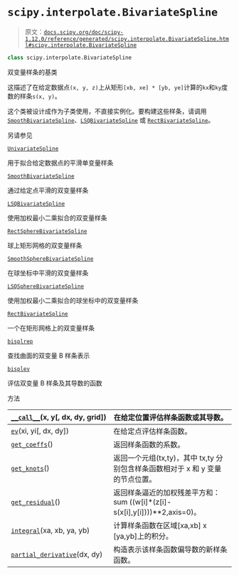 # `scipy.interpolate.BivariateSpline`

> 原文：[`docs.scipy.org/doc/scipy-1.12.0/reference/generated/scipy.interpolate.BivariateSpline.html#scipy.interpolate.BivariateSpline`](https://docs.scipy.org/doc/scipy-1.12.0/reference/generated/scipy.interpolate.BivariateSpline.html#scipy.interpolate.BivariateSpline)

```py
class scipy.interpolate.BivariateSpline
```

双变量样条的基类

这描述了在给定数据点`(x, y, z)`上从矩形`[xb, xe] * [yb, ye]`计算的`kx`和`ky`度数的样条`s(x, y)`。

这个类被设计成作为子类使用，不直接实例化。要构建这些样条，请调用[`SmoothBivariateSpline`](https://docs.scipy.org/doc/scipy-1.12.0/reference/generated/scipy.interpolate.SmoothBivariateSpline.html#scipy.interpolate.SmoothBivariateSpline "scipy.interpolate.SmoothBivariateSpline")、[`LSQBivariateSpline`](https://docs.scipy.org/doc/scipy-1.12.0/reference/generated/scipy.interpolate.LSQBivariateSpline.html#scipy.interpolate.LSQBivariateSpline "scipy.interpolate.LSQBivariateSpline") 或 [`RectBivariateSpline`](https://docs.scipy.org/doc/scipy-1.12.0/reference/generated/scipy.interpolate.RectBivariateSpline.html#scipy.interpolate.RectBivariateSpline "scipy.interpolate.RectBivariateSpline")。

另请参见

[`UnivariateSpline`](https://docs.scipy.org/doc/scipy-1.12.0/reference/generated/scipy.interpolate.UnivariateSpline.html#scipy.interpolate.UnivariateSpline "scipy.interpolate.UnivariateSpline")

用于拟合给定数据点的平滑单变量样条

[`SmoothBivariateSpline`](https://docs.scipy.org/doc/scipy-1.12.0/reference/generated/scipy.interpolate.SmoothBivariateSpline.html#scipy.interpolate.SmoothBivariateSpline "scipy.interpolate.SmoothBivariateSpline")

通过给定点平滑的双变量样条

[`LSQBivariateSpline`](https://docs.scipy.org/doc/scipy-1.12.0/reference/generated/scipy.interpolate.LSQBivariateSpline.html#scipy.interpolate.LSQBivariateSpline "scipy.interpolate.LSQBivariateSpline")

使用加权最小二乘拟合的双变量样条

[`RectSphereBivariateSpline`](https://docs.scipy.org/doc/scipy-1.12.0/reference/generated/scipy.interpolate.RectSphereBivariateSpline.html#scipy.interpolate.RectSphereBivariateSpline "scipy.interpolate.RectSphereBivariateSpline")

球上矩形网格的双变量样条

[`SmoothSphereBivariateSpline`](https://docs.scipy.org/doc/scipy-1.12.0/reference/generated/scipy.interpolate.SmoothSphereBivariateSpline.html#scipy.interpolate.SmoothSphereBivariateSpline "scipy.interpolate.SmoothSphereBivariateSpline")

在球坐标中平滑的双变量样条

[`LSQSphereBivariateSpline`](https://docs.scipy.org/doc/scipy-1.12.0/reference/generated/scipy.interpolate.LSQSphereBivariateSpline.html#scipy.interpolate.LSQSphereBivariateSpline "scipy.interpolate.LSQSphereBivariateSpline")

使用加权最小二乘拟合的球坐标中的双变量样条

[`RectBivariateSpline`](https://docs.scipy.org/doc/scipy-1.12.0/reference/generated/scipy.interpolate.RectBivariateSpline.html#scipy.interpolate.RectBivariateSpline "scipy.interpolate.RectBivariateSpline")

一个在矩形网格上的双变量样条

[`bisplrep`](https://docs.scipy.org/doc/scipy-1.12.0/reference/generated/scipy.interpolate.bisplrep.html#scipy.interpolate.bisplrep "scipy.interpolate.bisplrep")

查找曲面的双变量 B 样条表示

[`bisplev`](https://docs.scipy.org/doc/scipy-1.12.0/reference/generated/scipy.interpolate.bisplev.html#scipy.interpolate.bisplev "scipy.interpolate.bisplev")

评估双变量 B 样条及其导数的函数

方法

| [`__call__`](https://docs.scipy.org/doc/scipy/reference/generated/scipy.interpolate.BivariateSpline.__call__.html#scipy.interpolate.BivariateSpline.__call__ "scipy.interpolate.BivariateSpline.__call__")(x, y[, dx, dy, grid]) | 在给定位置评估样条函数或其导数。 |
| --- | --- |
| [`ev`](https://docs.scipy.org/doc/scipy/reference/generated/scipy.interpolate.BivariateSpline.ev.html#scipy.interpolate.BivariateSpline.ev "scipy.interpolate.BivariateSpline.ev")(xi, yi[, dx, dy]) | 在给定点评估样条函数。 |
| [`get_coeffs`](https://docs.scipy.org/doc/scipy/reference/generated/scipy.interpolate.BivariateSpline.get_coeffs.html#scipy.interpolate.BivariateSpline.get_coeffs "scipy.interpolate.BivariateSpline.get_coeffs")() | 返回样条函数的系数。 |
| [`get_knots`](https://docs.scipy.org/doc/scipy/reference/generated/scipy.interpolate.BivariateSpline.get_knots.html#scipy.interpolate.BivariateSpline.get_knots "scipy.interpolate.BivariateSpline.get_knots")() | 返回一个元组(tx,ty)，其中 tx,ty 分别包含样条函数相对于 x 和 y 变量的节点位置。 |
| [`get_residual`](https://docs.scipy.org/doc/scipy/reference/generated/scipy.interpolate.BivariateSpline.get_residual.html#scipy.interpolate.BivariateSpline.get_residual "scipy.interpolate.BivariateSpline.get_residual")() | 返回样条逼近的加权残差平方和：sum ((w[i]*(z[i]-s(x[i],y[i])))**2,axis=0)。 |
| [`integral`](https://docs.scipy.org/doc/scipy/reference/generated/scipy.interpolate.BivariateSpline.integral.html#scipy.interpolate.BivariateSpline.integral "scipy.interpolate.BivariateSpline.integral")(xa, xb, ya, yb) | 计算样条函数在区域[xa,xb] x [ya,yb]上的积分。 |
| [`partial_derivative`](https://docs.scipy.org/doc/scipy/reference/generated/scipy.interpolate.BivariateSpline.partial_derivative.html#scipy.interpolate.BivariateSpline.partial_derivative "scipy.interpolate.BivariateSpline.partial_derivative")(dx, dy) | 构造表示该样条函数偏导数的新样条函数。 |
